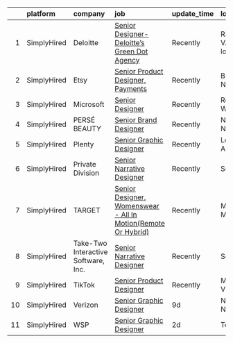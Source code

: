 

|    | platform    | company                             | job                                                                                                                                                                       | update_time   | location                  |
|---:|:------------|:------------------------------------|:--------------------------------------------------------------------------------------------------------------------------------------------------------------------------|:--------------|:--------------------------|
|  1 | SimplyHired | Deloitte                            | [Senior Designer-Deloitte’s Green Dot Agency](https://www.simplyhired.com/job/0KfhKJQ-XZILH0HJx184w318xOPXk6IG8ARXqnc2sDKF_-WRrTnUhQ?q=senior+designer)                   | Recently      | Radford, VA +53 locations |
|  2 | SimplyHired | Etsy                                | [Senior Product Designer, Payments](https://www.simplyhired.com/job/H8Tnh13TBIkKjPWCKb2NNYQuVGuI5_7B9AHjSaUsHj105ivilsk1YA?q=senior+designer)                             | Recently      | Brooklyn, NY              |
|  3 | SimplyHired | Microsoft                           | [Senior Designer](https://www.simplyhired.com/job/1vyTi9sLhnB1N1NgPBvkJzRIioGwAHgeKn7nOV5SQm1fFiU9BWAtMA?q=senior+designer)                                               | Recently      | Redmond, WA               |
|  4 | SimplyHired | PERSÉ BEAUTY                        | [Senior Brand Designer](https://www.simplyhired.com/job/jvB_gKWXLkHnSO8lR3W1Tj642QDWpUlsbMXUh-NGasxpLtsv022uPQ?q=senior+designer)                                         | Recently      | New York, NY              |
|  5 | SimplyHired | Plenty                              | [Senior Graphic Designer](https://www.simplyhired.com/job/d7kbOIeuDSbtkLUq9_TrvIEToL84gDbpB8jb_AtYDuHe8S4gO4JfSA?q=senior+designer)                                       | Recently      | Los Angeles, CA           |
|  6 | SimplyHired | Private Division                    | [Senior Narrative Designer](https://www.simplyhired.com/job/AvyXH1C-epanLC76hr27Xdo-zTv0e2i05js5ToScsjUt6IQfFPiLqw?q=senior+designer)                                     | Recently      | Seattle, WA               |
|  7 | SimplyHired | TARGET                              | [Senior Designer, Womenswear - All In Motion(Remote Or Hybrid)](https://www.simplyhired.com/job/fQYXGI894wf_QoZVtvAilY51D3gqqvcloGKLSzt0H51cF_iO0WqwSw?q=senior+designer) | Recently      | Minneapolis, MN           |
|  8 | SimplyHired | Take-Two Interactive Software, Inc. | [Senior Narrative Designer](https://www.simplyhired.com/job/51l4Hz0z9czVkkIGWOQX7r-h8D0ZOZm75SUhasPqNjzIWC0hZmxWPw?q=senior+designer)                                     | Recently      | Seattle, WA               |
|  9 | SimplyHired | TikTok                              | [Senior Product Designer](https://www.simplyhired.com/job/ZHvC97c2QGIlPQg1ZqnMtW7LS742cDQGTX7M3zoDlvab9OKl6mwN_w?q=senior+designer)                                       | Recently      | Mountain View, CA         |
| 10 | SimplyHired | Verizon                             | [Senior Graphic Designer](https://www.simplyhired.com/job/kn-Lvi5G-elbRMvaFDx0OEowx6J5R9kUXomQ7VqkRJlAk8YfqOUHlA?q=senior+designer)                                       | 9d            | New York, NY              |
| 11 | SimplyHired | WSP                                 | [Senior Graphic Designer](https://www.simplyhired.com/job/5GKWv-rkqGXgIfhtCGM23kWi5EgHWTid5h7fiwfg0oLpv8ksGpyYyQ?q=senior+designer)                                       | 2d            | Tempe, AZ                 |
